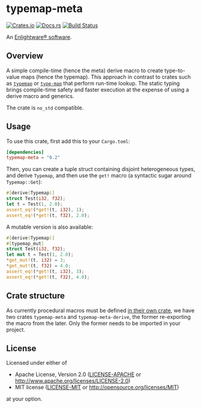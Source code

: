 # typemap-meta

[![Crates.io][crates-badge]][crates-url]
[![Docs.rs][docs-badge]][docs-url]
[![Build Status][ci-badge]][ci-url]

[crates-badge]: https://img.shields.io/crates/v/typemap-meta
[crates-url]: https://crates.io/crates/typemap-meta
[docs-badge]: https://img.shields.io/docsrs/typemap-meta
[docs-url]: https://docs.rs/typemap-meta
[ci-badge]: https://github.com/enlightware/typemap-meta/actions/workflows/ci.yml/badge.svg
[ci-url]: https://github.com/enlightware/typemap-meta/actions

An [Enlightware® software](https://enlightware.ch).

## Overview

A simple compile-time (hence the meta) derive macro to create type-to-value maps (hence the typemap).
This approach in contrast to crates such as [`typemap`](https://crates.io/crates/typemap/) or [`type-map`](https://crates.io/crates/type-map/) that perform run-time lookup.
The static typing brings compile-time safety and faster execution at the expense of using a derive macro and generics.

The crate is `no_std` compatible.

## Usage

To use this crate, first add this to your `Cargo.toml`:

```toml
[dependencies]
typemap-meta = "0.2"
```

Then, you can create a tuple struct containing disjoint heterogeneous types, and derive `Typemap`, and then use the `get!` macro (a syntactic sugar around `Typemap::Get`):

```rust
#[derive(Typemap)]
struct Test(i32, f32);
let t = Test(1, 2.0);
assert_eq!(*get!(t, i32), 1);
assert_eq!(*get!(t, f32), 2.0);
```

A mutable version is also available:

```rust
#[derive(Typemap)]
#[typemap_mut]
struct Test(i32, f32);
let mut t = Test(1, 2.0);
*get_mut!(t, i32) = 3;
*get_mut!(t, f32) = 4.0;
assert_eq!(*get!(t, i32), 3);
assert_eq!(*get!(t, f32), 4.0);
```

## Crate structure

As currently procedural macros must be defined [in their own crate](https://doc.rust-lang.org/book/ch19-06-macros.html#how-to-write-a-custom-derive-macro), we have two crates `typemap-meta` and `typemap-meta-derive`, the former re-exporting the macro from the later.
Only the former needs to be imported in your project.

## License

Licensed under either of

 * Apache License, Version 2.0
   ([LICENSE-APACHE](LICENSE-APACHE) or http://www.apache.org/licenses/LICENSE-2.0)
 * MIT license
   ([LICENSE-MIT](LICENSE-MIT) or http://opensource.org/licenses/MIT)

at your option.